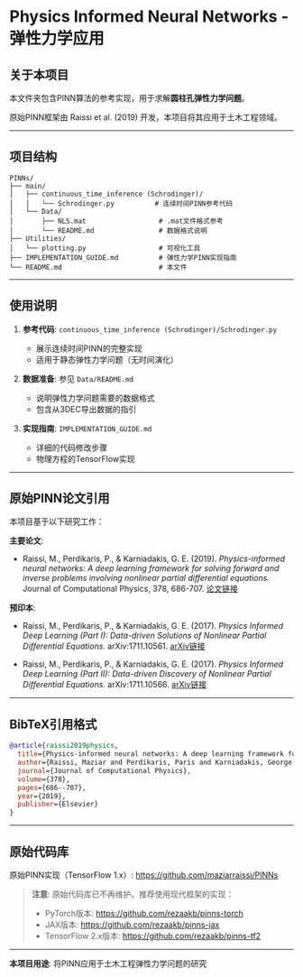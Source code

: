 # Physics Informed Neural Networks - 弹性力学应用

## 关于本项目

本文件夹包含PINN算法的参考实现，用于求解**圆柱孔弹性力学问题**。

原始PINN框架由 Raissi et al. (2019) 开发，本项目将其应用于土木工程领域。

---

## 项目结构

```
PINNs/
├── main/
│   ├── continuous_time_inference (Schrodinger)/
│   │   └── Schrodinger.py          # 连续时间PINN参考代码
│   └── Data/
│       ├── NLS.mat                  # .mat文件格式参考
│       └── README.md                # 数据格式说明
├── Utilities/
│   └── plotting.py                  # 可视化工具
├── IMPLEMENTATION_GUIDE.md          # 弹性力学PINN实现指南
└── README.md                        # 本文件
```

---

## 使用说明

1. **参考代码**: `continuous_time_inference (Schrodinger)/Schrodinger.py`
   - 展示连续时间PINN的完整实现
   - 适用于静态弹性力学问题（无时间演化）

2. **数据准备**: 参见 `Data/README.md`
   - 说明弹性力学问题需要的数据格式
   - 包含从3DEC导出数据的指引

3. **实现指南**: `IMPLEMENTATION_GUIDE.md`
   - 详细的代码修改步骤
   - 物理方程的TensorFlow实现

---

## 原始PINN论文引用

本项目基于以下研究工作：

**主要论文**:
- Raissi, M., Perdikaris, P., & Karniadakis, G. E. (2019). 
  *Physics-informed neural networks: A deep learning framework for solving forward and inverse problems involving nonlinear partial differential equations.* 
  Journal of Computational Physics, 378, 686-707.
  [论文链接](https://www.sciencedirect.com/science/article/pii/S0021999118307125)

**预印本**:
- Raissi, M., Perdikaris, P., & Karniadakis, G. E. (2017). 
  *Physics Informed Deep Learning (Part I): Data-driven Solutions of Nonlinear Partial Differential Equations.* 
  arXiv:1711.10561.
  [arXiv链接](https://arxiv.org/abs/1711.10561)

- Raissi, M., Perdikaris, P., & Karniadakis, G. E. (2017). 
  *Physics Informed Deep Learning (Part II): Data-driven Discovery of Nonlinear Partial Differential Equations.* 
  arXiv:1711.10566.
  [arXiv链接](https://arxiv.org/abs/1711.10566)

---

## BibTeX引用格式

```bibtex
@article{raissi2019physics,
  title={Physics-informed neural networks: A deep learning framework for solving forward and inverse problems involving nonlinear partial differential equations},
  author={Raissi, Maziar and Perdikaris, Paris and Karniadakis, George E},
  journal={Journal of Computational Physics},
  volume={378},
  pages={686--707},
  year={2019},
  publisher={Elsevier}
}
```

---

## 原始代码库

原始PINN实现（TensorFlow 1.x）: https://github.com/maziarraissi/PINNs

> **注意**: 原始代码库已不再维护。推荐使用现代框架的实现：
> - PyTorch版本: https://github.com/rezaakb/pinns-torch
> - JAX版本: https://github.com/rezaakb/pinns-jax  
> - TensorFlow 2.x版本: https://github.com/rezaakb/pinns-tf2

---

**本项目用途**: 将PINN应用于土木工程弹性力学问题的研究
